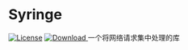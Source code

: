 # Syringe
[![License](https://img.shields.io/badge/license-Apache%202-green.svg)](https://www.apache.org/licenses/LICENSE-2.0)
[![Download](https://api.bintray.com/packages/fredzhaowoshihot/maven/Syringe/images/download.svg) ](https://bintray.com/fredzhaowoshihot/maven/Syringe/_latestVersion)
一个将网络请求集中处理的库
